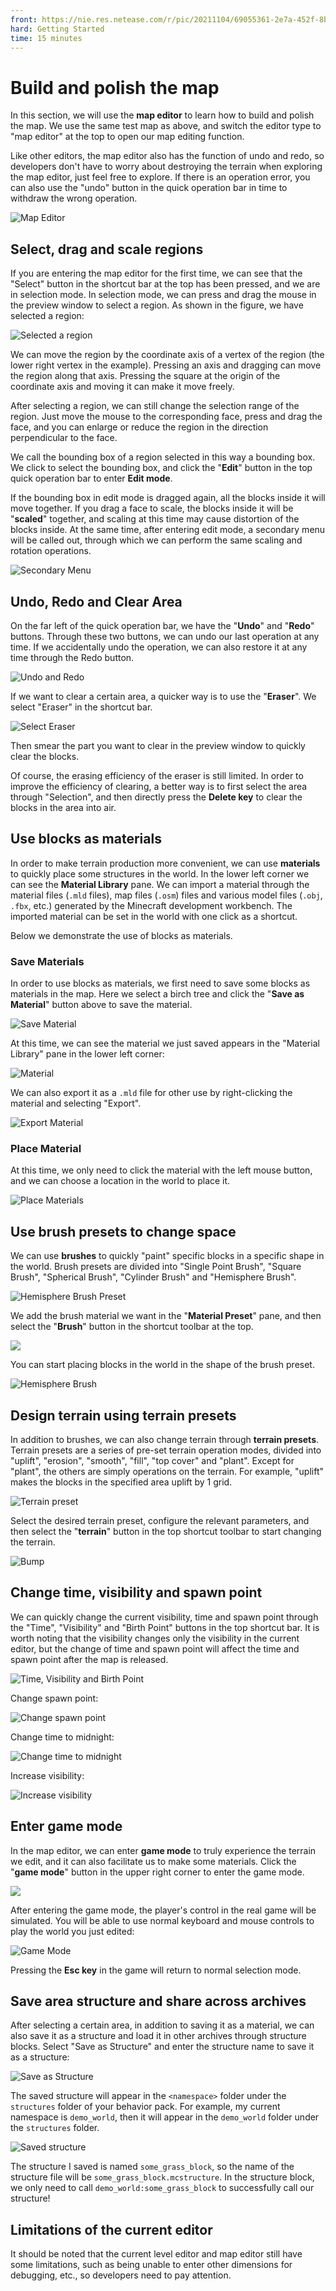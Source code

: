 ```yaml
--- 
front: https://nie.res.netease.com/r/pic/20211104/69055361-2e7a-452f-8b1a-f23e1262a03a.jpg 
hard: Getting Started 
time: 15 minutes 
--- 
```

# Build and polish the map 
In this section, we will use the **map editor** to learn how to build and polish the map. We use the same test map as above, and switch the editor type to "map editor" at the top to open our map editing function. 

Like other editors, the map editor also has the function of undo and redo, so developers don't have to worry about destroying the terrain when exploring the map editor, just feel free to explore. If there is an operation error, you can also use the "undo" button in the quick operation bar in time to withdraw the wrong operation. 

![Map Editor](./images/5.3_map_editor.png) 

## Select, drag and scale regions 

If you are entering the map editor for the first time, we can see that the "Select" button in the shortcut bar at the top has been pressed, and we are in selection mode. In selection mode, we can press and drag the mouse in the preview window to select a region. As shown in the figure, we have selected a region: 

![Selected a region](./images/5.3_map_editor_region_selected.png) 

We can move the region by the coordinate axis of a vertex of the region (the lower right vertex in the example). Pressing an axis and dragging can move the region along that axis. Pressing the square at the origin of the coordinate axis and moving it can make it move freely. 

After selecting a region, we can still change the selection range of the region. Just move the mouse to the corresponding face, press and drag the face, and you can enlarge or reduce the region in the direction perpendicular to the face. 

We call the bounding box of a region selected in this way a bounding box. We click to select the bounding box, and click the "**Edit**" button in the top quick operation bar to enter **Edit mode**. 

If the bounding box in edit mode is dragged again, all the blocks inside it will move together. If you drag a face to scale, the blocks inside it will be "**scaled**" together, and scaling at this time may cause distortion of the blocks inside. At the same time, after entering edit mode, a secondary menu will be called out, through which we can perform the same scaling and rotation operations. 

![Secondary Menu](./images/5.3_edit_menu.png) 

## Undo, Redo and Clear Area 

On the far left of the quick operation bar, we have the "**Undo**" and "**Redo**" buttons. Through these two buttons, we can undo our last operation at any time. If we accidentally undo the operation, we can also restore it at any time through the Redo button. 

![Undo and Redo](./images/5.3_undo_and_redo.png) 

If we want to clear a certain area, a quicker way is to use the "**Eraser**". We select "Eraser" in the shortcut bar. 

![Select Eraser](./images/5.3_erase.png) 

Then smear the part you want to clear in the preview window to quickly clear the blocks. 

Of course, the erasing efficiency of the eraser is still limited. In order to improve the efficiency of clearing, a better way is to first select the area through "Selection", and then directly press the **Delete key** to clear the blocks in the area into air. 

## Use blocks as materials 

In order to make terrain production more convenient, we can use **materials** to quickly place some structures in the world. In the lower left corner we can see the **Material Library** pane. We can import a material through the material files (`.mld` files), map files (`.osm`) files and various model files (`.obj`, `.fbx`, etc.) generated by the Minecraft development workbench. The imported material can be set in the world with one click as a shortcut. 

Below we demonstrate the use of blocks as materials. 


### Save Materials 

In order to use blocks as materials, we first need to save some blocks as materials in the map. Here we select a birch tree and click the "**Save as Material**" button above to save the material. 

![Save Material](./images/5.3_pumpkin_material.png) 

At this time, we can see the material we just saved appears in the "Material Library" pane in the lower left corner: 

![Material](./images/5.3_material_saved.png) 

We can also export it as a `.mld` file for other use by right-clicking the material and selecting "Export". 

![Export Material](./images/5.3_material_export.png) 

### Place Material 

At this time, we only need to click the material with the left mouse button, and we can choose a location in the world to place it. 

![Place Materials](./images/5.3_pumpkin_set.png) 

## Use brush presets to change space 

We can use **brushes** to quickly "paint" specific blocks in a specific shape in the world. Brush presets are divided into "Single Point Brush", "Square Brush", "Spherical Brush", "Cylinder Brush" and "Hemisphere Brush". 

![Hemisphere Brush Preset](./images/5.3_brush_preset.png) 

We add the brush material we want in the "**Material Preset**" pane, and then select the "**Brush**" button in the shortcut toolbar at the top. 

![](./images/5.3_brush.png) 

You can start placing blocks in the world in the shape of the brush preset. 

![Hemisphere Brush](./images/5.3_semisphere.png) 

## Design terrain using terrain presets 

In addition to brushes, we can also change terrain through **terrain presets**. Terrain presets are a series of pre-set terrain operation modes, divided into "uplift", "erosion", "smooth", "fill", "top cover" and "plant". Except for "plant", the others are simply operations on the terrain. For example, "uplift" makes the blocks in the specified area uplift by 1 grid. 

![Terrain preset](./images/5.3_terrain_preset.png) 

Select the desired terrain preset, configure the relevant parameters, and then select the "**terrain**" button in the top shortcut toolbar to start changing the terrain. 

![Bump](./images/5.3_bump.png) 

## Change time, visibility and spawn point 

We can quickly change the current visibility, time and spawn point through the "Time", "Visibility" and "Birth Point" buttons in the top shortcut bar. It is worth noting that the visibility changes only the visibility in the current editor, but the change of time and spawn point will affect the time and spawn point after the map is released. 

![Time, Visibility and Birth Point](./images/5.3_spawn_point_time_and_render_distance.png) 


Change spawn point: 

![Change spawn point](./images/5.3_change_spawn_point.png) 

Change time to midnight: 

![Change time to midnight](./images/5.3_change_time.png) 

Increase visibility: 

![Increase visibility](./images/5.3_change_render_distance.png) 

## Enter game mode 

In the map editor, we can enter **game mode** to truly experience the terrain we edit, and it can also facilitate us to make some materials. Click the "**game mode**" button in the upper right corner to enter the game mode. 

![](./images/5.3_gaming_mode.png) 

After entering the game mode, the player's control in the real game will be simulated. You will be able to use normal keyboard and mouse controls to play the world you just edited: 

![Game Mode](./images/5.3_in_gaming_mode.png) 

Pressing the **Esc key** in the game will return to normal selection mode. 

## Save area structure and share across archives 

After selecting a certain area, in addition to saving it as a material, we can also save it as a structure and load it in other archives through structure blocks. Select "Save as Structure" and enter the structure name to save it as a structure: 

![Save as Structure](./images/5.3_save_as_structure.png) 

The saved structure will appear in the `<namespace>` folder under the `structures` folder of your behavior pack. For example, my current namespace is `demo_world`, then it will appear in the `demo_world` folder under the `structures` folder. 

![Saved structure](./images/5.3_saved_structure.png) 

The structure I saved is named `some_grass_block`, so the name of the structure file will be `some_grass_block.mcstructure`. In the structure block, we only need to call `demo_world:some_grass_block` to successfully call our structure! 

## Limitations of the current editor 

It should be noted that the current level editor and map editor still have some limitations, such as being unable to enter other dimensions for debugging, etc., so developers need to pay attention. 
